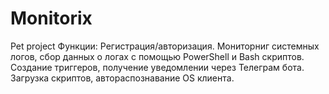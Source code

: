 # Monitorix
Pet project
Функции:
Регистрация/авторизация.
Мониторниг системных логов, сбор данных о логах с помощью PowerShell и Bash скриптов.
Создание триггеров, получение уведомлении через Телеграм бота.
Загрузка скриптов, автораспознавание OS клиента.



